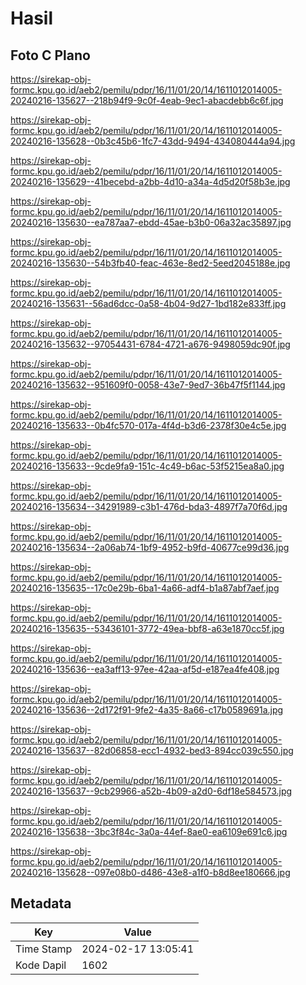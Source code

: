 # Hasil

## Foto C Plano

https://sirekap-obj-formc.kpu.go.id/aeb2/pemilu/pdpr/16/11/01/20/14/1611012014005-20240216-135627--218b94f9-9c0f-4eab-9ec1-abacdebb6c6f.jpg

https://sirekap-obj-formc.kpu.go.id/aeb2/pemilu/pdpr/16/11/01/20/14/1611012014005-20240216-135628--0b3c45b6-1fc7-43dd-9494-434080444a94.jpg

https://sirekap-obj-formc.kpu.go.id/aeb2/pemilu/pdpr/16/11/01/20/14/1611012014005-20240216-135629--41becebd-a2bb-4d10-a34a-4d5d20f58b3e.jpg

https://sirekap-obj-formc.kpu.go.id/aeb2/pemilu/pdpr/16/11/01/20/14/1611012014005-20240216-135630--ea787aa7-ebdd-45ae-b3b0-06a32ac35897.jpg

https://sirekap-obj-formc.kpu.go.id/aeb2/pemilu/pdpr/16/11/01/20/14/1611012014005-20240216-135630--54b3fb40-feac-463e-8ed2-5eed2045188e.jpg

https://sirekap-obj-formc.kpu.go.id/aeb2/pemilu/pdpr/16/11/01/20/14/1611012014005-20240216-135631--56ad6dcc-0a58-4b04-9d27-1bd182e833ff.jpg

https://sirekap-obj-formc.kpu.go.id/aeb2/pemilu/pdpr/16/11/01/20/14/1611012014005-20240216-135632--97054431-6784-4721-a676-9498059dc90f.jpg

https://sirekap-obj-formc.kpu.go.id/aeb2/pemilu/pdpr/16/11/01/20/14/1611012014005-20240216-135632--951609f0-0058-43e7-9ed7-36b47f5f1144.jpg

https://sirekap-obj-formc.kpu.go.id/aeb2/pemilu/pdpr/16/11/01/20/14/1611012014005-20240216-135633--0b4fc570-017a-4f4d-b3d6-2378f30e4c5e.jpg

https://sirekap-obj-formc.kpu.go.id/aeb2/pemilu/pdpr/16/11/01/20/14/1611012014005-20240216-135633--9cde9fa9-151c-4c49-b6ac-53f5215ea8a0.jpg

https://sirekap-obj-formc.kpu.go.id/aeb2/pemilu/pdpr/16/11/01/20/14/1611012014005-20240216-135634--34291989-c3b1-476d-bda3-4897f7a70f6d.jpg

https://sirekap-obj-formc.kpu.go.id/aeb2/pemilu/pdpr/16/11/01/20/14/1611012014005-20240216-135634--2a06ab74-1bf9-4952-b9fd-40677ce99d36.jpg

https://sirekap-obj-formc.kpu.go.id/aeb2/pemilu/pdpr/16/11/01/20/14/1611012014005-20240216-135635--17c0e29b-6ba1-4a66-adf4-b1a87abf7aef.jpg

https://sirekap-obj-formc.kpu.go.id/aeb2/pemilu/pdpr/16/11/01/20/14/1611012014005-20240216-135635--53436101-3772-49ea-bbf8-a63e1870cc5f.jpg

https://sirekap-obj-formc.kpu.go.id/aeb2/pemilu/pdpr/16/11/01/20/14/1611012014005-20240216-135636--ea3aff13-97ee-42aa-af5d-e187ea4fe408.jpg

https://sirekap-obj-formc.kpu.go.id/aeb2/pemilu/pdpr/16/11/01/20/14/1611012014005-20240216-135636--2d172f91-9fe2-4a35-8a66-c17b0589691a.jpg

https://sirekap-obj-formc.kpu.go.id/aeb2/pemilu/pdpr/16/11/01/20/14/1611012014005-20240216-135637--82d06858-ecc1-4932-bed3-894cc039c550.jpg

https://sirekap-obj-formc.kpu.go.id/aeb2/pemilu/pdpr/16/11/01/20/14/1611012014005-20240216-135637--9cb29966-a52b-4b09-a2d0-6df18e584573.jpg

https://sirekap-obj-formc.kpu.go.id/aeb2/pemilu/pdpr/16/11/01/20/14/1611012014005-20240216-135638--3bc3f84c-3a0a-44ef-8ae0-ea6109e691c6.jpg

https://sirekap-obj-formc.kpu.go.id/aeb2/pemilu/pdpr/16/11/01/20/14/1611012014005-20240216-135628--097e08b0-d486-43e8-a1f0-b8d8ee180666.jpg


## Metadata

| Key        | Value               |
| ---------- | ------------------- |
| Time Stamp | 2024-02-17 13:05:41 |
| Kode Dapil | 1602                |



